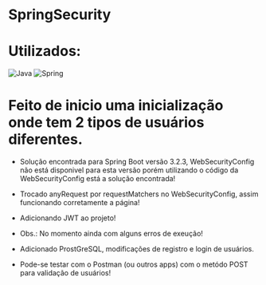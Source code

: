 # SpringSecurity

# Utilizados:
![Java](https://img.shields.io/badge/java-%23ED8B00.svg?style=for-the-badge&logo=openjdk&logoColor=white) ![Spring](https://img.shields.io/badge/spring-%236DB33F.svg?style=for-the-badge&logo=spring&logoColor=white)
 
# Feito de inicio uma inicialização onde tem 2 tipos de usuários diferentes.

* Solução encontrada para Spring Boot versão 3.2.3, WebSecurityConfig não está disponivel para esta versão
porém utilizando o código da WebSecurityConfig está a solução encontrada!

* Trocado anyRequest por requestMatchers no WebSecurityConfig, assim funcionando corretamente a página!

* Adicionando JWT ao projeto!
* Obs.: No momento ainda com alguns erros de exeução!

* Adicionado ProstGreSQL, modificações de registro e login de usuários.

* Pode-se testar com o Postman (ou outros apps) com o metódo POST para validação de usuários!
